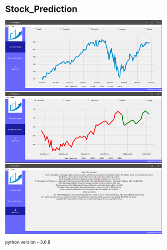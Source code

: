 # Stock_Prediction

![alt text](https://github.com/anmolkhullar24/Stock_Prediction/blob/main/Sample%20Images%20GUI/front1.PNG)
![alt text](https://github.com/anmolkhullar24/Stock_Prediction/blob/main/Sample%20Images%20GUI/front2.PNG)
![alt text](https://github.com/anmolkhullar24/Stock_Prediction/blob/main/Sample%20Images%20GUI/front3.PNG)

python version - 3.6.8

